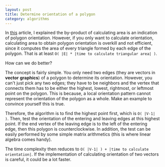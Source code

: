 ```yaml
---
layout: post
title: Determine orientation of a polygon
category: algorithms
---
```


In [this](http://keenhenry.me/polygon-area-algorithm/) article, I explained the by-product of calculating area is
an indication of polygon orientation. However, if you only want to calculate orientation, calculating area to obtain
polygon orientation is overkill and not efficient, since it computes the area of every triangle formed by each edge 
of the polygon. That is at least `O( |E| * |time to calculate triangular area| )`.

How can we do better?

The concept is fairly simple. You only need two edges (they are vectors in __vector__ __graphics__) of a polygon to 
determine its orientation. However, you can't just pick any two edges; they have to be neighbors and the vertex that
connects them has to be either the highest, lowest, rightmost, or leftmost point on the polygon. This is because, a
local orientation pattern cannot represent the orientation of the polygon as a whole. Make an example to convince
yourself this is true.

Therefore, the algorithm is to find the highest point first, which is `O( |V-1| )`. Then, test the orientation of the
entering and leaving edges at this highest point. If the end vertex of the leaving edge is to the left of the entering
edge, then this polygon is counterclockwise. In addition, the test can be easily performed by some simple matrix arithmetics
(this is where linear algebra comes handy). 

The time complexity then reduces to `O( |V-1| ) + |time to calculate orientation|`. If the implementation of calculating 
orientation of two vectors is careful, it could be a lot faster.
